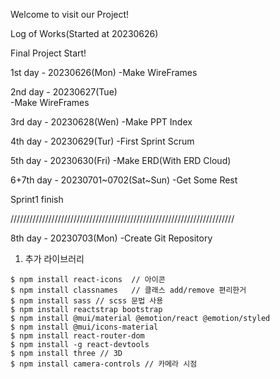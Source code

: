 Welcome to visit our Project!

Log of Works(Started at 20230626)

Final Project Start!

1st day - 20230626(Mon)
-Make WireFrames

2nd day - 20230627(Tue)            
-Make WireFrames

3rd day - 20230628(Wen)
-Make PPT Index

4th day - 20230629(Tur)
-First Sprint Scrum

5th day - 20230630(Fri)
-Make ERD(With ERD Cloud)

6+7th day - 20230701~0702(Sat~Sun)
-Get Some Rest

Sprint1 finish

///////////////////////////////////////////////////////////////////////

8th day - 20230703(Mon)
-Create Git Repository

1. 추가 라이브러리
```
$ npm install react-icons  // 아이콘
$ npm install classnames   // 클래스 add/remove 편리한거
$ npm install sass // scss 문법 사용
$ npm install reactstrap bootstrap
$ npm install @mui/material @emotion/react @emotion/styled
$ npm install @mui/icons-material
$ npm install react-router-dom
$ npm install -g react-devtools
$ npm install three // 3D
$ npm install camera-controls // 카메라 시점
```